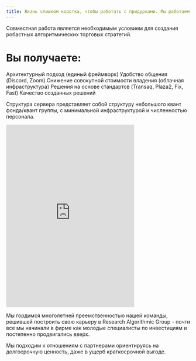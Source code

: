 ```yaml
---
title: Жизнь слишком коротка, чтобы работать с придурками. Мы работаем с хорошими людьми, чтобы построить отличный бизнес
---
```


Совместная работа является необходимым условием для создания робастных алгоритмических торговых стратегий. 

# Вы получаете:

Архитектурный подход (единый фреймворк)
Удобство общения (Discord, Zoom)
Снижение совокупной стоимости владения (облачная инфраструктура)
Решения на основе стандартов (Transaq, Plaza2, Fix, Fast)
Качество созданных решений

Структура сервера представляет собой структуру небольшого квант фонда/квант группы, с минимальной инфраструктурой и численностью персонала.

<iframe src="https://discord.com/widget?id=845947068874096660&theme=dark" width="350" height="500" allowtransparency="true" frameborder="0" sandbox="allow-popups allow-popups-to-escape-sandbox allow-same-origin allow-scripts"></iframe>

Мы гордимся многолетней преемственностью нашей команды, решившей построить свою карьеру в Research Algorithmic Group - почти все мы начинали в фирме как молодые специалисты по инвестициям и постепенно продвигались вверх.

Мы подходим к отношениям с партнерами ориентируясь на долгосрочную ценность, даже в ущерб краткосрочной выгоде.
